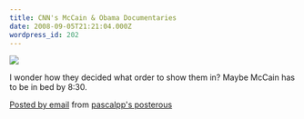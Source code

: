 ```yaml
---
title: CNN's McCain & Obama Documentaries
date: 2008-09-05T21:21:04.000Z
wordpress_id: 202
---
```


![](http://posterous.com/getfile/files.posterous.com/pascalpp/zSrTgx6u59cPEAj21FNRVW9hBuaFj0uWE7zy3aGx8bUfnscA66r9lQM0i0F1/mccain-obama-cnndocumentaries.jpg)

I wonder how they decided what order to show them in? Maybe McCain has to be in bed by 8:30.

[Posted by email](http://posterous.com) from [pascalpp's posterous](http://pascalpp.posterous.com/cnns-mccain-and-obama-document)


